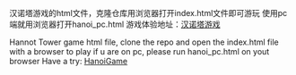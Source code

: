 汉诺塔游戏的html文件，克隆仓库用浏览器打开index.html文件即可游玩
使用pc端就用浏览器打开hanoi_pc.html
游戏体验地址：[汉诺塔游戏](https://nemocccc.github.io/HanoiGame/)



Hannot Tower game html file, clone the repo and open the index.html file with a browser to play 
if u are on pc, please run hanoi_pc.html on yout browser
Have a try: [HanoiGame](https://nemocccc.github.io/HanoiGame/)